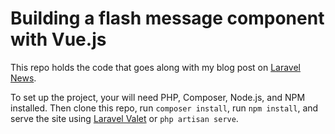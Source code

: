 # Building a flash message component with Vue.js

This repo holds the code that goes along with my blog post on [Laravel News](https://laravel-news.com).

To set up the project, your will need PHP, Composer, Node.js, and NPM installed. Then clone this repo, run `composer install`, run `npm install`, and serve the site using [Laravel Valet](https://laravel.com/docs/5.8/valet) or `php artisan serve`.
